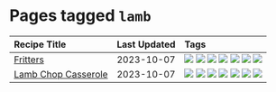 # Pages tagged `lamb`

|Recipe Title|Last Updated|Tags
|:---|:---|:---|
|[Fritters](../recipes/fritters.md)|2023-10-07|[![](https://img.shields.io/badge/tag-chicken-8ce73b)](../tags/chicken.md) [![](https://img.shields.io/badge/tag-family-f05668)](../tags/family.md) [![](https://img.shields.io/badge/tag-fried-b6c680)](../tags/fried.md) [![](https://img.shields.io/badge/tag-ham-8344b1)](../tags/ham.md) [![](https://img.shields.io/badge/tag-lamb-3a4f8e)](../tags/lamb.md) [![](https://img.shields.io/badge/tag-leftovers-91514)](../tags/leftovers.md) [![](https://img.shields.io/badge/tag-vegetables-6984a1)](../tags/vegetables.md)|
|[Lamb Chop Casserole](../recipes/lambchopcasserole.md)|2023-10-07|[![](https://img.shields.io/badge/tag-aussie-10cdd6)](../tags/aussie.md) [![](https://img.shields.io/badge/tag-baked-1433c8)](../tags/baked.md) [![](https://img.shields.io/badge/tag-battered-bb15fd)](../tags/battered.md) [![](https://img.shields.io/badge/tag-casserole-eadebe)](../tags/casserole.md) [![](https://img.shields.io/badge/tag-family-f05668)](../tags/family.md) [![](https://img.shields.io/badge/tag-fried-b6c680)](../tags/fried.md) [![](https://img.shields.io/badge/tag-lamb-3a4f8e)](../tags/lamb.md)|